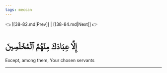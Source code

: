 ```yaml
---
tags: meccan
---
```


👈 [[38-82.md|Prev]] | [[38-84.md|Next]] 👉

# إِلَّا عِبَادَكَ مِنۡهُمُ ٱلۡمُخۡلَصِينَ

Except, among them, Your chosen servants

---

